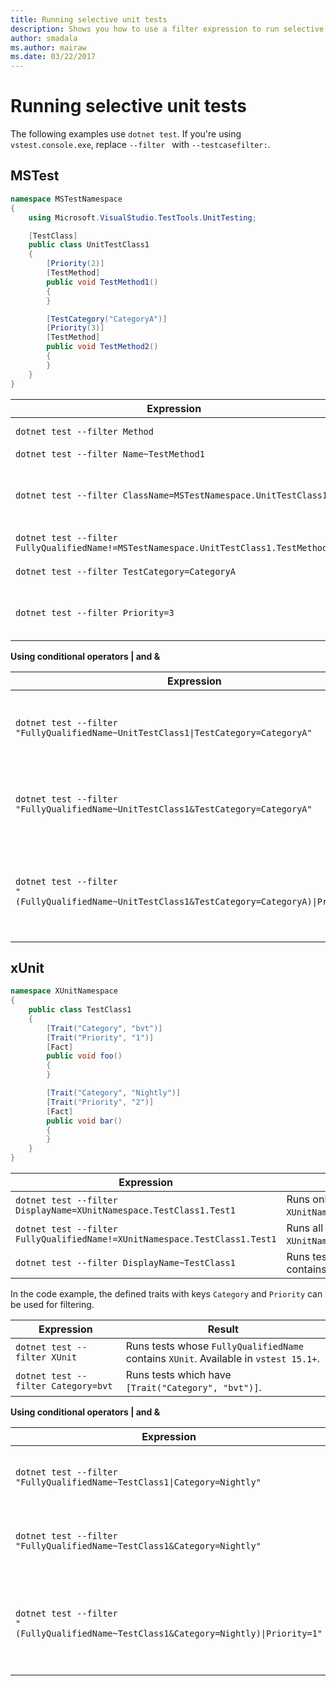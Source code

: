 ```yaml
---
title: Running selective unit tests
description: Shows you how to use a filter expression to run selective unit tests with the dotnet test command.
author: smadala
ms.author: mairaw
ms.date: 03/22/2017
---
```

# Running selective unit tests

The following examples use `dotnet test`. If you're using `vstest.console.exe`, replace `--filter ` with `--testcasefilter:`.

## MSTest

```csharp
namespace MSTestNamespace
{
    using Microsoft.VisualStudio.TestTools.UnitTesting;

    [TestClass]
    public class UnitTestClass1
    {
        [Priority(2)]
        [TestMethod]
        public void TestMethod1()
        {
        }

        [TestCategory("CategoryA")]
        [Priority(3)]
        [TestMethod]
        public void TestMethod2()
        {
        }
    }
}
```


| Expression | Result |
| ---------- | ------ |
| `dotnet test --filter Method` | Runs tests whose `FullyQualifiedName` contains `Method`. Available in `vstest 15.1+`. |
| `dotnet test --filter Name~TestMethod1` | Runs tests whose name contains `TestMethod1`. |
| `dotnet test --filter ClassName=MSTestNamespace.UnitTestClass1` | Runs tests which are in class `MSTestNamespace.UnitTestClass1`.<br>**Note:** The `ClassName` value should have a namespace, so `ClassName=UnitTestClass1` won't work. |
| `dotnet test --filter FullyQualifiedName!=MSTestNamespace.UnitTestClass1.TestMethod1` | Runs all tests except `MSTestNamespace.UnitTestClass1.TestMethod1`. |
| `dotnet test --filter TestCategory=CategoryA` | Runs tests which are annotated with `[TestCategory("CategoryA")]`. |
| `dotnet test --filter Priority=3` | Runs tests which are annotated with `[Priority(3)]`.<br>**Note:** `Priority~3` is an invalid value, as it isn't a string. |

**Using conditional operators | and &amp;**


| Expression | Result |
| ---------- | ------ |
| <code>dotnet test --filter "FullyQualifiedName~UnitTestClass1&#124;TestCategory=CategoryA"</code> | Runs tests which have `UnitTestClass1` in `FullyQualifiedName` **or** `TestCategory` is `CategoryA`. |
| `dotnet test --filter "FullyQualifiedName~UnitTestClass1&TestCategory=CategoryA"` | Runs tests which have `UnitTestClass1` in `FullyQualifiedName` **and** `TestCategory` is `CategoryA`. |
| <code>dotnet test --filter "(FullyQualifiedName~UnitTestClass1&TestCategory=CategoryA)&#124;Priority=1"</code> | Runs tests which have either `FullyQualifiedName` containing `UnitTestClass1` **and** `TestCategory` is `CategoryA` **or** `Priority` is 1. |

## xUnit

```csharp
namespace XUnitNamespace
{
    public class TestClass1
    {
        [Trait("Category", "bvt")]
        [Trait("Priority", "1")]
        [Fact]
        public void foo()
        {
        }

        [Trait("Category", "Nightly")]
        [Trait("Priority", "2")]
        [Fact]
        public void bar()
        {
        }
    }
}
```


| Expression | Result |
| ---------- | ------ |
| `dotnet test --filter DisplayName=XUnitNamespace.TestClass1.Test1` | Runs only one test, `XUnitNamespace.TestClass1.Test1`. |
| `dotnet test --filter FullyQualifiedName!=XUnitNamespace.TestClass1.Test1` | Runs all tests except `XUnitNamespace.TestClass1.Test1`. |
| `dotnet test --filter DisplayName~TestClass1` | Runs tests whose display name contains `TestClass1`. |

In the code example, the defined traits with keys `Category` and `Priority` can be used for filtering.


| Expression | Result |
| ---------- | ------ |
| `dotnet test --filter XUnit` | Runs tests whose `FullyQualifiedName` contains `XUnit`.  Available in `vstest 15.1+`. |
| `dotnet test --filter Category=bvt` | Runs tests which have `[Trait("Category", "bvt")]`. |

**Using conditional operators | and &amp;**


|                                              Expression                                              |                                                               Result                                                                |
|------------------------------------------------------------------------------------------------------|-------------------------------------------------------------------------------------------------------------------------------------|
|       <code>dotnet test --filter "FullyQualifiedName~TestClass1&#124;Category=Nightly"</code>        |                      Runs tests which has `TestClass1` in `FullyQualifiedName` **or** `Category` is `Nightly`.                      |
|               `dotnet test --filter "FullyQualifiedName~TestClass1&Category=Nightly"`                |                     Runs tests which has `TestClass1` in `FullyQualifiedName` **and** `Category` is `Nightly`.                      |
| <code>dotnet test --filter "(FullyQualifiedName~TestClass1&Category=Nightly)&#124;Priority=1"</code> | Runs tests which have either `FullyQualifiedName` containing `TestClass1` **and** `Category` is `CategoryA` **or** `Priority` is 1. |

